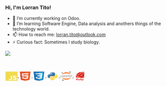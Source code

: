 ### Hi, I'm Lorran Tito!

- 🔭 I’m currently working on Odoo.
- 🌱 I’m learning Software Engine, Data analysis and anothers things of the technology world.
- 📫 How to reach me: lorran.tito@outlook.com
- ⚡ Curious fact: Sometimes I study biology.

<div>
  <a href="https://github.com/LorranSilva">
  <img height="180em" src="https://github-readme-stats.vercel.app/api username=LorranSilva&show_icons=true&theme=highcontrast&include_all_commits=true&count_private=true" />
</div>
  
  ##
<div style="display: inline_block"><br>
      <img align="center" alt="Rafa-Js" height="30" width="40" src="https://raw.githubusercontent.com/devicons/devicon/master/icons/javascript/javascript-plain.svg">
      <img align="center" alt="Rafa-HTML" height="30" width="40" src="https://raw.githubusercontent.com/devicons/devicon/master/icons/html5/html5-original.svg">
      <img align="center" alt="Rafa-CSS" height="30" width="40" src="https://raw.githubusercontent.com/devicons/devicon/master/icons/css3/css3-original.svg">
      <img align="center" alt="Rafa-Python" height="30" width="40" src="https://raw.githubusercontent.com/devicons/devicon/master/icons/python/python-original.svg">
      <img align="center" alt="Rafa-Jupyter" height="30" width="40" src='https://github.com/devicons/devicon/blob/master/icons/jupyter/jupyter-original-wordmark.svg'>
      <img align="center" alt="Rafa-Ruby" height="30" width="40" src='https://github.com/devicons/devicon/blob/master/icons/ruby/ruby-plain-wordmark.svg'>
</div>
